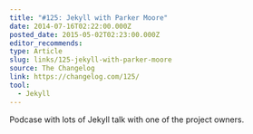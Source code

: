 ```yaml
---
title: "#125: Jekyll with Parker Moore"
date: 2014-07-16T02:22:00.000Z
posted_date: 2015-05-02T02:23:00.000Z
editor_recommends:
type: Article
slug: links/125-jekyll-with-parker-moore
source: The Changelog
link: https://changelog.com/125/
tool:
  - Jekyll
---
```

Podcase with lots of Jekyll talk with one of the project owners.



